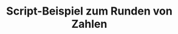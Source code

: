 ---
layout: article
title: Script-Beispiel zum Runden von Zahlen
description: 
  - Dieses Beispiel zeigt wie Sie mit Zahlen arbeiten, diese Runden und in einer Tabelle anzeigen können.
lang: de
weight: 50
isDraft: false
ref: Script_Round_Table
category:
  - Script
  - Scripting
image: Script_Round_Table_EN.png
download: Script_Round_Table_EN.pbmx
overview_description:
overview_benefits:
overview_data_sources:
---